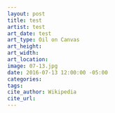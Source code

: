 ```yaml
---
layout: post
title: test
artist: test
art_date: test
art_type: Oil on Canvas
art_height: 
art_width: 
art_location:
image: 07-13.jpg
date: 2016-07-13 12:00:00 -05:00
categories:
tags:
cite_author: Wikipedia
cite_url:
---
```

